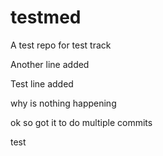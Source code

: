 # testmed
A test repo for test track

Another line added

Test line added

why is nothing happening

ok so got it to do multiple commits

test
